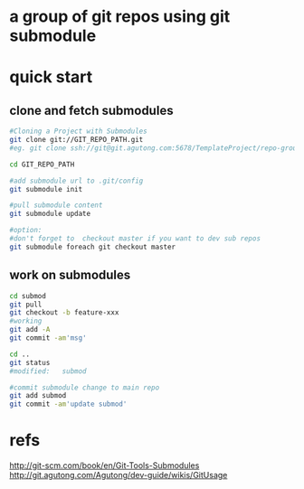 # a group of git repos using git submodule

# quick start

## clone and fetch submodules

```sh
#Cloning a Project with Submodules
git clone git://GIT_REPO_PATH.git  
#eg. git clone ssh://git@git.agutong.com:5678/TemplateProject/repo-group.git

cd GIT_REPO_PATH

#add submodule url to .git/config
git submodule init

#pull submodule content
git submodule update

#option:
#don't forget to  checkout master if you want to dev sub repos
git submodule foreach git checkout master
```

## work on submodules

```sh
cd submod
git pull
git checkout -b feature-xxx
#working
git add -A
git commit -am'msg'

cd ..
git status
#modified:   submod

#commit submodule change to main repo
git add submod
git commit -am'update submod'
```

# refs
http://git-scm.com/book/en/Git-Tools-Submodules
http://git.agutong.com/Agutong/dev-guide/wikis/GitUsage